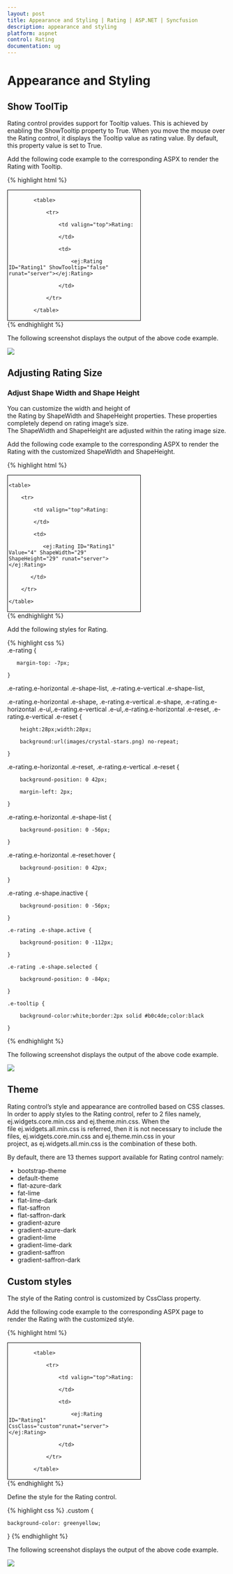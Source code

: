 ```yaml
---
layout: post
title: Appearance and Styling | Rating | ASP.NET | Syncfusion
description: appearance and styling
platform: aspnet
control: Rating
documentation: ug
---
```


# Appearance and Styling

## Show ToolTip

Rating control provides support for Tooltip values. This is achieved by enabling the ShowTooltip property to True. When you 
move the mouse over the Rating control, it displays the Tooltip value as rating value. By default, this property value is set 
to True.

Add the following code example to the corresponding ASPX to render the Rating with Tooltip.

{% highlight html %}
<div id="container" style="border: 1px solid black; width: 300px; padding: 2px">

            <table>

                <tr>

                    <td valign="top">Rating:

                    </td>

                    <td>

                        <ej:Rating ID="Rating1" ShowTooltip="false" runat="server"></ej:Rating>

                    </td>

                </tr>

            </table>

</div>
{% endhighlight %}

The following screenshot displays the output of the above code example.

![](Appearance-and-Styling_images/Appearance-and-Styling_img1.png)

## Adjusting Rating Size

### Adjust Shape Width and Shape Height

You can customize the width and height of the Rating by ShapeWidth and ShapeHeight properties. These properties completely depend on rating image’s size. The ShapeWidth and ShapeHeight are adjusted within the rating image size.

Add the following code example to the corresponding ASPX to render the Rating with the customized ShapeWidth and ShapeHeight.

{% highlight html %}
<div id="container" style="border: 1px solid black; width: 300px; padding: 2px">

    <table>

        <tr>

            <td valign="top">Rating:

            </td>

            <td>

               <ej:Rating ID="Rating1" Value="4" ShapeWidth="29" ShapeHeight="29" runat="server"></ej:Rating>

           </td>

        </tr>

    </table>

</div>
{% endhighlight %}

Add the following styles for Rating.

{% highlight css %}  
.e-rating {

       margin-top: -7px;

    }

   .e-rating.e-horizontal .e-shape-list, .e-rating.e-vertical .e-shape-list,

   .e-rating.e-horizontal .e-shape, .e-rating.e-vertical .e-shape, .e-rating.e-horizontal .e-ul,.e-rating.e-vertical .e-ul,.e-rating.e-horizontal .e-reset, .e-rating.e-vertical .e-reset {

        height:28px;width:28px;

        background:url(images/crystal-stars.png) no-repeat;

    }

   .e-rating.e-horizontal .e-reset, .e-rating.e-vertical .e-reset {

        background-position: 0 42px;

        margin-left: 2px;

    }

   .e-rating.e-horizontal .e-shape-list {

        background-position: 0 -56px;

    }

   .e-rating.e-horizontal .e-reset:hover {

        background-position: 0 42px;

    }

   .e-rating .e-shape.inactive {

        background-position: 0 -56px;

    }

    .e-rating .e-shape.active {

        background-position: 0 -112px;

    }

    .e-rating .e-shape.selected {

        background-position: 0 -84px;

    }

    .e-tooltip {

        background-color:white;border:2px solid #b0c4de;color:black

    }  
{% endhighlight %}

The following screenshot displays the output of the above code example.

![](Appearance-and-Styling_images/Appearance-and-Styling_img2.png)

## Theme

Rating control’s style and appearance are controlled based on CSS classes. In order to apply styles to the Rating control, refer to 2 files namely, ej.widgets.core.min.css and ej.theme.min.css. When the file ej.widgets.all.min.css is referred, then it is not necessary to include the files, ej.widgets.core.min.css and ej.theme.min.css in your project, as ej.widgets.all.min.css is the combination of these both.

By default, there are 13 themes support available for Rating control namely:

* bootstrap-theme
* default-theme
* flat-azure-dark
* fat-lime
* flat-lime-dark
* flat-saffron
* flat-saffron-dark
* gradient-azure
* gradient-azure-dark
* gradient-lime
* gradient-lime-dark
* gradient-saffron
* gradient-saffron-dark

## Custom styles

The style of the Rating control is customized by CssClass property.

Add the following code example to the corresponding ASPX page to render the Rating with the customized style.

{% highlight html %}
<div id="container" style="border: 1px solid black; width: 300px; padding: 2px">

            <table>

                <tr>

                    <td valign="top">Rating:

                    </td>

                    <td>

                        <ej:Rating ID="Rating1" CssClass="custom"runat="server"> </ej:Rating>

                    </td>

                </tr>

            </table>

</div>
{% endhighlight %}

Define the style for the Rating control.

{% highlight css %}
.custom {

    background-color: greenyellow;

 }
{% endhighlight %}

The following screenshot displays the output of the above code example.

![](Appearance-and-Styling_images/Appearance-and-Styling_img3.png)